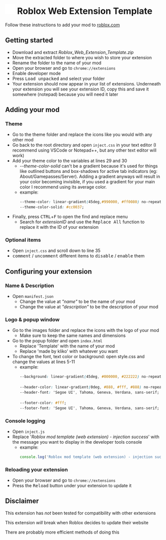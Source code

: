 # <img src="images/icon-32.png"> Roblox Web Extension Template
Follow these instructions to add your mod to <a href="https://www.roblox.com">roblox.com</a>



## Getting started
- Download and extract <var>Roblox_Web_Extension_Template.zip</var>
- Move the extracted folder to where you wish to store your extension
- Rename the folder to the name of your mod
- Open your browser and go to `chrome://extensions`
- Enable developer mode
- Press <kbd>Load unpacked</kbd> and select your folder
- Your extension should now appear in your list of extensions. Underneath your extension you will see your extension ID, copy this and save it somewhere (notepad) because you will need it later



## Adding your mod

### Theme
- Go to the theme folder and replace the icons like you would with any other mod
- Go back to the root directory and open `inject.css` in your text editor (I recommend using VSCode or Notepad++, but any other text editor will work)
- Add your theme color to the variables at lines 29 and 30
    - <var>--theme-color-solid</var> can't be a gradient because it's used for things like outlined buttons and box-shadows for active tab indicators (eg: About/Gamepasses/Server).
    Adding a gradient anyways will result in your color becoming invisible,
    if you used a gradient for your main color I recommend using its average color.
    - example:
        ```css
        --theme-color: linear-gradient(45deg,#990000, #ff0080) no-repeat;
        --theme-color-solid: #cc0037;
        ```
- Finally, press <kbd>CTRL</kbd>+<kbd>F</kbd> to open the find and replace menu
    - Search for <var>extensionID</var> and use the <kbd>Replace All</kbd> function to replace it with the ID of your extension

### Optional items
- Open `inject.css` and scroll down to line 35
- <kbd>comment</kbd> / <kbd>uncomment</kbd> different items to <kbd>disable</kbd> / <kbd>enable</kbd>  them



## Configuring your extension

### Name & Description
- Open `manifest.json`
    - Change the value at <var>"name"</var> to be the name of your mod
    - Change the value at <var>"description"</var> to be the description of your mod

### Logo & popup window
- Go to the images folder and replace the icons with the logo of your mod
    - Make sure to keep the same names and dimensions
- Go to the popup folder and open `index.html`
    - Replace 'Template' with the name of your mod
    - Replace 'made by kliko' with whatever you want
- To change the font, text color or background: open style.css and change the values at lines 5-11
    - example:
        ```css
        --background: linear-gradient(45deg, #000000, #222222) no-repeat;

        --header-color: linear-gradient(0deg, #888, #fff, #888) no-repeat;
        --header-font: 'Segoe UI', Tahoma, Geneva, Verdana, sans-serif;

        --footer-color: #fff;
        --footer-font: 'Segoe UI', Tahoma, Geneva, Verdana, sans-serif;
        ```

### Console logging
- Open `inject.js`
- Replace '<var>Roblox mod template (web extension) - injection success</var>' with the message you want to display in the developer tools console
    - example:
        ```js
        console.log('Roblox mod template (web extension) - injection success');
        ```

### Reloading your extension
- Open your browser and go to `chrome://extensions`
- Press the <kbd>Reload</kbd> button under your extension to update it



## Disclaimer
This extension has *not* been tested for compatibility with other extensions

This extension *will* break when Roblox decides to update their website

There are probably more efficient methods of doing this